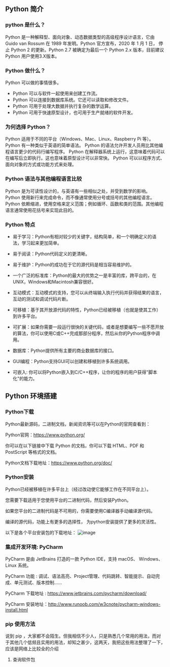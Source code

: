 ## Python 简介

### python 是什么？
Python 是一种解释型、面向对象、动态数据类型的高级程序设计语言，它由 Guido van Rossum 在 1989 年发明。Python 官方宣布，2020 年 1 月 1 日， 停止 Python 2 的更新。Python 2.7 被确定为最后一个 Python 2.x 版本，目前建议 Python 用户使用3.X版本。

### Python 做什么？
Python 可以做的事情很多。
- Python 可以与软件一起使用来创建工作流。
- Python 可以连接到数据库系统。它还可以读取和修改文件。
- Python 可用于处理大数据并执行复杂的数学运算。
- Python 可用于快速原型设计，也可用于生产就绪的软件开发。

### 为何选择 Python？
Python 适用于不同的平台（Windows、Mac、Linux、Raspberry Pi 等）。
Python 有一种类似于英语的简单语法。
Python 的语法允许开发人员用比其他编程语言更少的代码行编写程序。
Python 在解释器系统上运行，这意味着代码可以在编写后立即执行。这也意味着原型设计可以非常快。
Python 可以以程序方式、面向对象的方式或功能方式来处理。

### Python 语法与其他编程语言比较
Python 是为可读性设计的，与英语有一些相似之处，并受到数学的影响。
Python 使用新行来完成命令，而不像通常使用分号或括号的其他编程语言。
Python 依赖缩进，使用空格来定义范围；例如循环、函数和类的范围。其他编程语言通常使用花括号来实现此目的。

### Python 特点
- 易于学习：Python有相对较少的关键字，结构简单，和一个明确定义的语法，学习起来更加简单。

- 易于阅读：Python代码定义的更清晰。

- 易于维护：Python的成功在于它的源代码是相当容易维护的。

- 一个广泛的标准库：Python的最大的优势之一是丰富的库，跨平台的，在UNIX，Windows和Macintosh兼容很好。

- 互动模式：互动模式的支持，您可以从终端输入执行代码并获得结果的语言，互动的测试和调试代码片断。

- 可移植：基于其开放源代码的特性，Python已经被移植（也就是使其工作）到许多平台。

- 可扩展：如果你需要一段运行很快的关键代码，或者是想要编写一些不愿开放的算法，你可以使用C或C++完成那部分程序，然后从你的Python程序中调用。

- 数据库：Python提供所有主要的商业数据库的接口。

- GUI编程：Python支持GUI可以创建和移植到许多系统调用。

- 可嵌入: 你可以将Python嵌入到C/C++程序，让你的程序的用户获得"脚本化"的能力。

## Python 环境搭建

### Python下载
Python最新源码，二进制文档，新闻资讯等可以在Python的官网查看到：

Python官网：https://www.python.org/

你可以在以下链接中下载 Python 的文档，你可以下载 HTML、PDF 和 PostScript 等格式的文档。

Python文档下载地址：https://www.python.org/doc/

### Python安装
Python已经被移植在许多平台上（经过改动使它能够工作在不同平台上）。

您需要下载适用于您使用平台的二进制代码，然后安装Python。

如果您平台的二进制代码是不可用的，你需要使用C编译器手动编译源代码。

编译的源代码，功能上有更多的选择性， 为python安装提供了更多的灵活性。

以下是各个平台安装包的下载地址：
![image](https://user-images.githubusercontent.com/36021452/173181004-ac10d046-0b4f-4ca0-b102-46a931cee7b0.png)

### 集成开发环境: PyCharm
PyCharm 是由 JetBrains 打造的一款 Python IDE，支持 macOS、 Windows、 Linux 系统。

PyCharm 功能 : 调试、语法高亮、Project管理、代码跳转、智能提示、自动完成、单元测试、版本控制……

PyCharm 下载地址 : https://www.jetbrains.com/pycharm/download/

PyCharm 安装地址：http://www.runoob.com/w3cnote/pycharm-windows-install.html

### pip 使用方法

说到 pip ，大家都不会陌生。但我相信不少人，只是熟悉几个常用的用法，而对于其他几个低频且实用的用法，却知之甚少，这两天，我把这些用法整理了一下，应该是网络上比较全的介绍

1. 查询软件包








